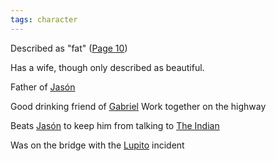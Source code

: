 ```yaml
---
tags: character
---
```

Described as "fat" ([Page 10](</BMU.pdf#page=22>))

Has a wife, though only described as beautiful.

Father of [Jasón](</Jasón>)

Good drinking friend of [Gabriel](</Gabriel and Maria Márez#Gabriel Márez>)
Work together on the highway

Beats [Jasón](</Jasón>) to keep him from talking to [The Indian](</The Indian>)

Was on the bridge with the [Lupito](</Lupito>) incident